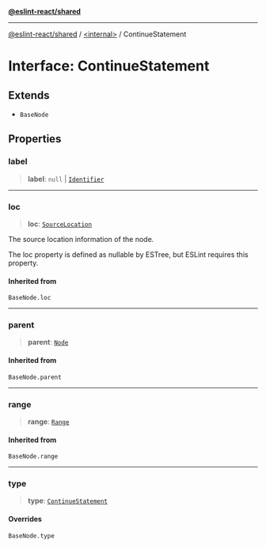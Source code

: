 [**@eslint-react/shared**](../../README.md)

***

[@eslint-react/shared](../../README.md) / [\<internal\>](../README.md) / ContinueStatement

# Interface: ContinueStatement

## Extends

- `BaseNode`

## Properties

### label

> **label**: `null` \| [`Identifier`](Identifier.md)

***

### loc

> **loc**: [`SourceLocation`](SourceLocation.md)

The source location information of the node.

The loc property is defined as nullable by ESTree, but ESLint requires this property.

#### Inherited from

`BaseNode.loc`

***

### parent

> **parent**: [`Node`](../type-aliases/Node.md)

#### Inherited from

`BaseNode.parent`

***

### range

> **range**: [`Range`](../type-aliases/Range.md)

#### Inherited from

`BaseNode.range`

***

### type

> **type**: [`ContinueStatement`](../README.md#continuestatement)

#### Overrides

`BaseNode.type`
